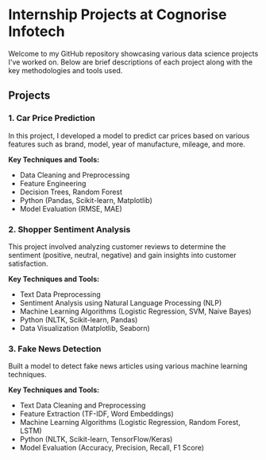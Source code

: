 # Internship Projects at Cognorise Infotech

Welcome to my GitHub repository showcasing various data science projects I've worked on. Below are brief descriptions of each project along with the key methodologies and tools used.

## Projects

### 1. Car Price Prediction
In this project, I developed a model to predict car prices based on various features such as brand, model, year of manufacture, mileage, and more.

**Key Techniques and Tools:**
- Data Cleaning and Preprocessing
- Feature Engineering
- Decision Trees, Random Forest
- Python (Pandas, Scikit-learn, Matplotlib)
- Model Evaluation (RMSE, MAE)

### 2. Shopper Sentiment Analysis
This project involved analyzing customer reviews to determine the sentiment (positive, neutral, negative) and gain insights into customer satisfaction.

**Key Techniques and Tools:**
- Text Data Preprocessing
- Sentiment Analysis using Natural Language Processing (NLP)
- Machine Learning Algorithms (Logistic Regression, SVM, Naive Bayes)
- Python (NLTK, Scikit-learn, Pandas)
- Data Visualization (Matplotlib, Seaborn)


### 3. Fake News Detection
Built a model to detect fake news articles using various machine learning techniques.

**Key Techniques and Tools:**
- Text Data Cleaning and Preprocessing
- Feature Extraction (TF-IDF, Word Embeddings)
- Machine Learning Algorithms (Logistic Regression, Random Forest, LSTM)
- Python (NLTK, Scikit-learn, TensorFlow/Keras)
- Model Evaluation (Accuracy, Precision, Recall, F1 Score)



